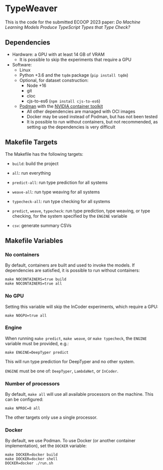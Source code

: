 # TypeWeaver

This is the code for the submitted ECOOP 2023 paper:
_Do Machine Learning Models Produce TypeScript Types that Type Check?_

## Dependencies

- Hardware: a GPU with at least 14 GB of VRAM
    - It is possible to skip the experiments that require a GPU
- Software:
    - Linux
    - Python +3.6 and the `tqdm` package (`pip install tqdm`)
    - Optional, for dataset construction:
        - Node +16
        - git
        - cloc
        - cjs-to-es6 (`npm install cjs-to-es6`)
    - [Podman](https://podman.io/) with the [NVIDIA container toolkit](https://docs.nvidia.com/datacenter/cloud-native/container-toolkit/install-guide.html#podman)
        - All other dependencies are managed with OCI images
        - Docker may be used instead of Podman, but has not been tested
        - It is possible to run without containers, but not recommended, as
          setting up the dependencies is very difficult

## Makefile Targets

The Makefile has the following targets:

- `build`: build the project

- `all`: run everything

- `predict-all`: run type prediction for all systems

- `weave-all`: run type weaving for all systems

- `typecheck-all`: run type checking for all systems

- `predict`, `weave`, `typecheck`: run type prediction, type weaving, or type
  checking, for the system specified by the `ENGINE` variable

- `csv`: generate summary CSVs

## Makefile Variables

### No containers

By default, containers are built and used to invoke the models. If dependencies
are satisfied, it is possible to run without containers:

    make NOCONTAINERS=true build
    make NOCONTAINERS=true all

### No GPU

Setting this variable will skip the InCoder experiments, which require a GPU:

    make NOGPU=true all

### Engine

When running `make predict`, `make weave`, or `make typecheck`, the `ENGINE`
variable must be provided, e.g.:

    make ENGINE=DeepTyper predict

This will run type prediction for DeepTyper and no other system.

`ENGINE` must be one of: `DeepTyper`, `LambdaNet`, or `InCoder`.

### Number of processors

By default, `make all` will use all available processors on the machine.
This can be configured:

    make NPROC=8 all

The other targets only use a single processor.

### Docker

By default, we use Podman. To use Docker (or another container implementation),
set the `DOCKER` variable:

    make DOCKER=docker build
    make DOCKER=docker shell
    DOCKER=docker ./run.sh
